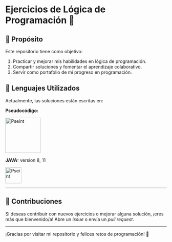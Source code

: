 # Ejercicios de Lógica de Programación 🚀  


## 📌 Propósito  
Este repositorio tiene como objetivo:  
1. Practicar y mejorar mis habilidades en lógica de programación.  
2. Compartir soluciones y fomentar el aprendizaje colaborativo.  
3. Servir como portafolio de mi progreso en programación.  


## 🚀 Lenguajes Utilizados  
Actualmente, las soluciones están escritas en:  

**Pseudocódigo:** 

<img src="https://niixer.com/wp-content/uploads/2024/04/cropped-timthumsssb1.webp" alt="Pseint" width="110" heith="100">

**JAVA:**  version 8, 11

<img src="https://encrypted-tbn0.gstatic.com/images?q=tbn:ANd9GcQ_zZKx4f0YmjvOaUf3ZFInOdCBFBEHcR7pQg&s" alt="Pseint" width="50" heith="80">



--- 

## 🤝 Contribuciones  
Si deseas contribuir con nuevos ejercicios o mejorar alguna solución, ¡eres más que bienvenido/a! Abre un *issue* o envía un *pull request*.  

---  

¡Gracias por visitar mi repositorio y felices retos de programación! 🎉  
